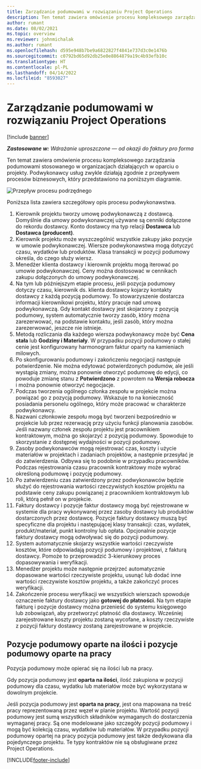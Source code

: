 ```yaml
---
title: Zarządzanie podumowami w rozwiązaniu Project Operations
description: Ten temat zawiera omówienie procesu kompleksowego zarządzania podumowami stosowanego przeważnie w organizacjach działających w oparciu o projekty.
author: rumant
ms.date: 08/02/2021
ms.topic: overview
ms.reviewer: johnmichalak
ms.author: rumant
ms.openlocfilehash: d595e948b7be9a6822827f4841e737d3c0e1476b
ms.sourcegitcommit: c0792bd65d92db25e0e8864879a19c4b93efb10c
ms.translationtype: HT
ms.contentlocale: pl-PL
ms.lasthandoff: 04/14/2022
ms.locfileid: "8593027"
---
```

# <a name="subcontract-management-in-project-operations"></a>Zarządzanie podumowami w rozwiązaniu Project Operations

[!include [banner](../../includes/dataverse-preview.md)]

_**Zastosowane w:** Wdrażanie uproszczone — od okazji do faktury pro forma_

Ten temat zawiera omówienie procesu kompleksowego zarządzania podumowami stosowanego w organizacjach działających w oparciu o projekty. Podwykonawcy usług zwykle działają zgodnie z przepływem procesów biznesowych, który przedstawiono na poniższym diagramie.

![Przepływ procesu podrzędnego](../media/SubcontractingProcessFlow.png)

Poniższa lista zawiera szczegółowy opis procesu podwykonawstwa.

1. Kierownik projektu tworzy umowę podwykonawczą z dostawcą. Domyślnie dla umowy podwykonawczej używane są cenniki dołączone do rekordu dostawcy. Konto dostawcy ma typ relacji **Dostawca** lub **Dostawca (producent)**.
2. Kierownik projektu może wyszczególnić wszystkie zakupy jako pozycje w umowie podwykonawczej. Wiersze podwykonawstwa mogą dotyczyć czasu, wydatków lub produktów. Klasa transakcji w pozycji podumowy określa, do czego służy wiersz.
3. Menedżer klienta dostawcy i kierownik projektu mogą iterować po umowie podwykonawczej. Ceny można dostosować w cennikach zakupu dołączonych do umowy podwykonawczej.
4. Na tym lub późniejszym etapie procesu, jeśli pozycja podumowy dotyczy czasu, kierownik ds. klienta dostawcy kojarzy kontakty dostawcy z każdą pozycją podumowy. To stowarzyszenie dostarcza informacji kierownikowi projektu, który pracuje nad umową podwykonawczą. Gdy kontakt dostawcy jest skojarzony z pozycją podumowy, system automatycznie tworzy zasób, który można zarezerwować, na podstawie kontaktu, jeśli zasób, który można zarezerwować, jeszcze nie istnieje.
5. Metodą rozliczania dla każdego wiersza podwykonawcy może być **Cena stała** lub **Godziny i Materiały**. W przypadku pozycji podumowy o stałej cenie jest konfigurowany harmonogram faktur oparty na kamieniach milowych.
6.  Po skonfigurowaniu podumowy i zakończeniu negocjacji następuje potwierdzenie. Nie można edytować potwierdzonych podumów, ale jeśli wystąpią zmiany, można ponownie otworzyć podumowę do edycji, co powoduje zmianę stanu z **Potwierdzono** z powrotem na **Wersja robocza** i można ponownie otworzyć negocjacje. 
7.  Podczas tworzenia ogólnego członka zespołu w projekcie można powiązać go z pozycją podumowy. Wskazuje to na konieczność posiadania personelu ogólnego, który może pracować w charakterze podwykonawcy.
8.  Nazwani członkowie zespołu mogą być tworzeni bezpośrednio w projekcie lub przez rezerwację przy użyciu funkcji planowania zasobów. Jeśli nazwany członek zespołu projektu jest pracownikiem kontraktowym, można go skojarzyć z pozycją podumowy. Spowoduje to skorzystanie z dostępnej wydajności w pozycji podumowy.
9.  Zasoby podwykonawców mogą rejestrować czas, koszty i użycie materiałów w projektach i zadaniach projektów, a następnie przesyłać je do zatwierdzenia. Odbywa się to podobnie w przypadku pracowników. Podczas rejestrowania czasu pracownik kontraktowy może wybrać określoną podumowę i pozycję podumowy.
10. Po zatwierdzeniu czas zatwierdzony przez podwykonawców będzie służyć do rejestrowania wartości rzeczywistych kosztów projektu na podstawie ceny zakupu powiązanej z pracownikiem kontraktowym lub roli, którą pełnił on w projekcie.
11. Faktury dostawcy i pozycje faktur dostawcy mogą być rejestrowane w systemie dla pracy wykonywanej przez zasoby dostawcy lub produktów dostarczonych przez dostawcę. Pozycje faktury dostawcy muszą być specyficzne dla projektu i następującej klasy transakcji: czas, wydatek, produkt/materiał, punkt kontrolny lub opłata. Opcjonalnie pozycje faktury dostawcy mogą odwoływać się do pozycji podumowy.
12. System automatycznie skojarzy wszystkie wartości rzeczywiste kosztów, które odpowiadają pozycji podumowy i projektowi, z fakturą dostawcy. Pomoże to przeprowadzić 3-kierunkowy proces dopasowywania i weryfikacji.
13. Menedżer projektu może następnie przejrzeć automatycznie dopasowane wartości rzeczywiste projektu, usunąć lub dodać inne wartości rzeczywiste kosztów projektu, a także zakończyć proces weryfikacji.
14. Zakończenie procesu weryfikacji we wszystkich wierszach spowoduje oznaczenie faktury dostawcy jako **gotowej do płatności**. Na tym etapie fakturę i pozycje dostawcy można przenieść do systemu księgowego lub zobowiązań, aby przetworzyć płatność dla dostawcy. Wcześniej zarejestrowane koszty projektu zostaną wycofane, a koszty rzeczywiste z pozycji faktury dostawcy zostaną zarejestrowane w projekcie.

## <a name="quantity-based-subcontract-lines-and-work-based-subcontract-lines"></a>Pozycje podumowy oparte na ilości i pozycje podumowy oparte na pracy

Pozycja podumowy może opierać się na ilości lub na pracy. 

Gdy pozycja podumowy jest **oparta na ilości**, ilość zakupiona w pozycji podumowy dla czasu, wydatku lub materiałów może być wykorzystana w dowolnym projekcie.

Jeśli pozycja podumowy jest **oparta na pracy**, jest ona mapowana na treść pracy reprezentowaną przez węzeł w planie projektu. Wartość pozycji podumowy jest sumą wszystkich składników wymaganych do dostarczenia wymaganej pracy. Są one modelowane jako szczegóły pozycji podumowy i mogą być kolekcją czasu, wydatków lub materiałów. W przypadku pozycji podumowy opartej na pracy pozycja podumowy jest także dedykowana dla pojedynczego projektu. Te typy kontraktów nie są obsługiwane przez Project Operations.

[!INCLUDE[footer-include](../../includes/footer-banner.md)]

